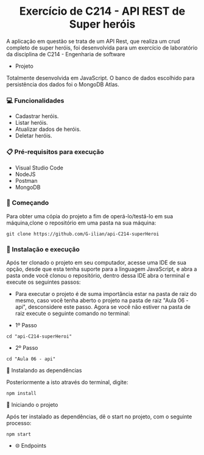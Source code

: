 <h1 align ="center">Exercício de C214 - API REST de Super heróis</h1> 

<p>A aplicação em questão se trata de um API Rest, que realiza um crud completo de super heróis, foi desenvolvida para um exercício de laboratório da disciplina de C214 - Engenharia de software</p>

- Projeto

<p>Totalmente desenvolvida em JavaScript. O banco de dados escolhido para persistência dos dados foi o MongoDB Atlas.</p>

### 💻 Funcionalidades

- Cadastrar heróis.
- Listar heróis.
- Atualizar dados de heróis.
- Deletar heróis.

### 📋 Pré-requisitos para execução
- Visual Studio Code
- NodeJS
- Postman
- MongoDB


### 🚀 Começando
Para obter uma cópia do projeto a fim de operá-lo/testá-lo em sua máquina,clone o repositório em uma pasta na sua máquina:

```
git clone https://github.com/G-ilian/api-C214-superHeroi
```

### 🔧 Instalação e execução
<p>Após ter clonado o projeto em seu computador, acesse uma IDE de sua opção, desde que esta tenha suporte para a linguagem JavaScript, e abra a pasta onde você clonou o repositório, dentro dessa IDE abra o terminal e execute os seguintes passos: </p>

- Para executar o projeto é de suma importância estar na pasta de raiz do mesmo, caso você tenha aberto o projeto na pasta de raiz "Aula 06 - api", desconsidere este passo. Agora se você não estiver na pasta de raiz execute o seguinte comando no terminal: 

- 1º Passo

```
cd "api-C214-superHeroi"
``` 

- 2º Passo

```
cd "Aula 06 - api"
```

📎 Instalando as dependências 

Posteriormente a isto através do terminal, digite:

```
npm install
```

📎 Iniciando o projeto

Após ter instalado as dependências, dê o start no projeto, com o seguinte processo:

```
npm start
```

- 🌐 Endpoints 
